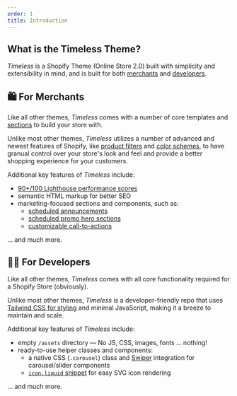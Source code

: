 ```yaml
---
order: 1
title: Introduction
---
```

## What is the Timeless Theme?

_Timeless_ is a Shopify Theme (Online Store 2.0) built with simplicity and extensibility in mind, and is built for both [merchants](#for-merchants) and [developers](#for-developers).

## 🛍️ For Merchants

Like all other themes, _Timeless_ comes with a number of core templates and [sections](/docs/sections) to build your store with.

Unlike most other themes, _Timeless_ utilizes a number of advanced and newest features of Shopify, like [product filters](https://help.shopify.com/en/manual/online-store/themes/customizing-themes/storefront-filters) and [color schemes](/docs/global-styles#color-schemes), to have granual control over your store's look and feel and provide a better shopping experience for your customers.

Additional key features of _Timeless_ include:
- [90+/100 Lighthouse performance scores]()
- semantic HTML markup for better SEO
- marketing-focused sections and components, such as:
	- [scheduled announcements]()
	- [scheduled promo hero sections]()
	- [customizable call-to-actions]()

... and much more.

## 👨‍💻 For Developers

Like all other themes, _Timeless_ comes with all core functionality required for a Shopify Store (obviously).

Unlike most other themes, _Timeless_ is a developer-friendly repo that uses [Tailwind CSS for styling](/docs/dev/styling) and minimal JavaScript, making it a breeze to maintain and scale.

Additional key features of _Timeless_ include:
- empty `/assets` directory — No JS, CSS, images, fonts ... nothing!
- ready-to-use helper classes and components:
	- a native CSS (`.carousel`) class and [Swiper](https://swiperjs.com) integration for carousel/slider components
	- [`icon.liquid` snippet](/docs/dev/icons) for easy SVG icon rendering

... and much more.
